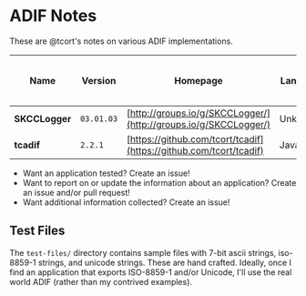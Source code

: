# ADIF Notes

These are @tcort's notes on various ADIF implementations.

| Name | Version | Homepage | Language | Import 7-Bit | Import ISO-8859-1 | Import Unicode | Counting Method | Export 7-Bit | Export ISO-8859-1 | Export Unicode |
|------|---------|----------|----------|--------------|-------------------|----------------|-----------------|--------------|-------------------|----------------|
| **SKCCLogger** | `03.01.03` | [http://groups.io/g/SKCCLogger/](http://groups.io/g/SKCCLogger/) | Unknown | Y | Y | N | Unknown | Y | Y | N |
| **tcadif** | `2.2.1` | [https://github.com/tcort/tcadif](https://github.com/tcort/tcadif) | JavaScript | Y | N | N | Characters | Y | N | N |

- Want an application tested? Create an issue!
- Want to report on or update the information about an application? Create an issue and/or pull request!
- Want additional information collected? Create an issue!

## Test Files

The `test-files/` directory contains sample files with 7-bit ascii strings, iso-8859-1 strings, and unicode strings. These are hand crafted. Ideally, once I find an application that exports ISO-8859-1 and/or Unicode, I'll use the real world ADIF (rather than my contrived examples).
